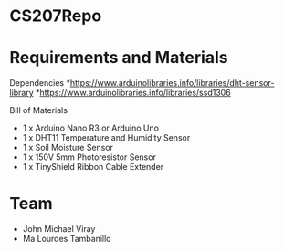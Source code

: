 # CS207Repo
Requirements and Materials
=========
Dependencies
*https://www.arduinolibraries.info/libraries/dht-sensor-library
*https://www.arduinolibraries.info/libraries/ssd1306

Bill of Materials
* 1 x Arduino Nano R3 or Arduino Uno
* 1 x DHT11 Temperature and Humidity Sensor
* 1 x Soil Moisture Sensor
* 1 x 150V 5mm Photoresistor Sensor
* 1 x TinyShield Ribbon Cable Extender

Team
========
* John Michael Viray
* Ma Lourdes Tambanillo
